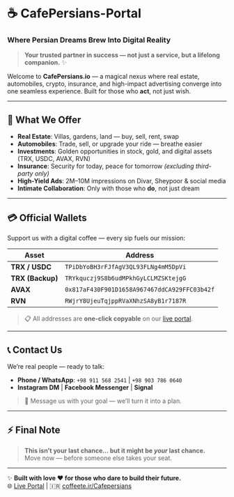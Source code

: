 # ☕ CafePersians-Portal  
### Where Persian Dreams Brew Into Digital Reality  

> **Your trusted partner in success — not just a service, but a lifelong companion.** ✨  

Welcome to **CafePersians.io** — a magical nexus where real estate, automobiles, crypto, insurance, and high-impact advertising converge into one seamless experience. Built for those who **act**, not just wish.

---

## 🌟 What We Offer  
- **Real Estate**: Villas, gardens, land — buy, sell, rent, swap  
- **Automobiles**: Trade, sell, or upgrade your ride — breathe easier  
- **Investments**: Golden opportunities in stock, gold, and digital assets (TRX, USDC, AVAX, RVN)  
- **Insurance**: Security for today, peace for tomorrow *(excluding third-party only)*  
- **High-Yield Ads**: 2M–10M impressions on Divar, Sheypoor & social media  
- **Intimate Collaboration**: Only with those who **do**, not just dream  

---

## 💳 Official Wallets  
Support us with a digital coffee — every sip fuels our mission:  

| Asset | Address |
|-------|--------|
| **TRX / USDC** | `TPiDbYoBH3rFJfAgV3QL93FLNg4mM5DpVi` |
| **TRX (Backup)** | `TRYkquczj9S8b6udMPkhGyLCLMZSKtejgG` |
| **AVAX** | `0x817aF430F901D1658A967467ddCA929FFC03b42f` |
| **RVN** | `RWjrY8UjeuTqjppRVaXNhzSA8yB1r7187R` |

> 📋 All addresses are **one-click copyable** on our [live portal](https://techforall1373.github.io/CafePersians-Official/).

---

## 📞 Contact Us  
We’re real people — ready to talk:  
- **Phone / WhatsApp**: `+98 911 568 2541` | `+98 903 786 0640`  
- **Instagram DM** | **Facebook Messenger** | **Signal**  

> 💬 Message us with your goal — we’ll turn it into a plan.

---

## ⚡ Final Note  
> **This isn’t your last chance… but it might be *your* last chance.**  
> Move now — before someone else takes your seat.

---

✨ **Built with love ❤️ for those who dare to build their future.**  
🌐 [Live Portal](https://techforall1373.github.io/CafePersians-Official/) | 🇮🇷 [coffeete.ir/Cafepersians](https://www.coffeete.ir/Cafepersians)
